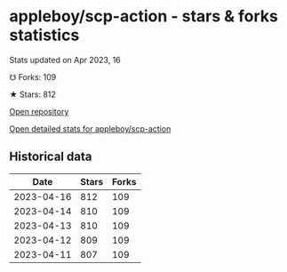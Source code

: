 # appleboy/scp-action - stars & forks statistics

Stats updated on Apr 2023, 16

☋ Forks: 109

★ Stars: 812

[Open repository](https://github.com/appleboy/scp-action)

[Open detailed stats for appleboy/scp-action](https://reviewgithub.com/rep/appleboy/scp-action)

## Historical data
| Date | Stars | Forks |
|------|-------|-------|
| 2023-04-16 | 812 | 109 | 
| 2023-04-14 | 810 | 109 | 
| 2023-04-13 | 810 | 109 | 
| 2023-04-12 | 809 | 109 | 
| 2023-04-11 | 807 | 109 | 

